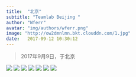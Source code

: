 ```yaml
---
title:  "北京"
subtitle: "Teamlab Beijing "
author: "Wferr"
avatar: "img/authors/wferr.png"
image: "http://ow2dmnlmn.bkt.clouddn.com/1.jpg"
date:   2017-09-12 10:30:12
---
```


<blockquote class="blockquote-center">2017年9月9日，于北京</blockquote>

<img src="http://ow2dmnlmn.bkt.clouddn.com/8.jpg"  /> 
<img src="http://ow2dmnlmn.bkt.clouddn.com/2.jpg"  /> 
<img src="http://ow2dmnlmn.bkt.clouddn.com/3.jpg"  /> 
<img src="http://ow2dmnlmn.bkt.clouddn.com/4.jpg"  /> 
<img src="http://ow2dmnlmn.bkt.clouddn.com/6.jpg"  /> 
<img src="http://ow2dmnlmn.bkt.clouddn.com/7.jpg"  /> 
<img src="http://ow2dmnlmn.bkt.clouddn.com/1.jpg"  /> 

